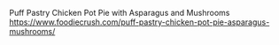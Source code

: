 Puff Pastry Chicken Pot Pie with Asparagus and Mushrooms	https://www.foodiecrush.com/puff-pastry-chicken-pot-pie-asparagus-mushrooms/
